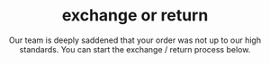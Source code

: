 ---
title: "exchange or return"
subtitle: "Our team is deeply saddened that your order was not up to our high standards. You can start the exchange / return process below."
---